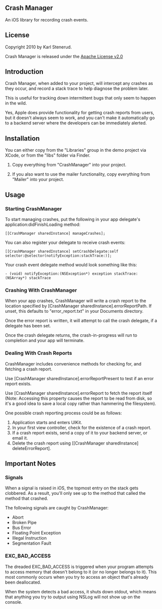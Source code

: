 Crash Manager
-------------

An iOS library for recording crash events.


License
-------

Copyright 2010 by Karl Stenerud.

Crash Manager is released under the [Apache License v2.0](http://www.apache.org/licenses/LICENSE-2.0)


Introduction
------------

Crash Manager, when added to your project, will intercept any crashes as they
occur, and record a stack trace to help diagnose the problem later.

This is useful for tracking down intermittent bugs that only seem to happen
in the wild.

Yes, Apple does provide functionality for getting crash reports from users,
but it doesn't always seem to work, and you can't make it automatically go
to a backend server where the developers can be immediately alerted.


Installation
------------

You can either copy from the "Libraries" group in the demo project via XCode,
or from the "libs" folder via Finder.

 1. Copy everything from "CrashManager" into your project.

 2. If you also want to use the mailer functionality, copy everything from "Mailer"
	into your project.


Usage
-----

### Starting CrashManager ###

To start managing crashes, put the following in your app delegate's
application:didFinishLoading method:

	[[CrashManager sharedInstance] manageCrashes];

You can also register your delegate to receive crash events:

	[[CrashManager sharedInstance] setCrashDelegate:self selector:@selector(notifyException:stackTrace:)];

Your crash event delegate method would look something like this:

	- (void) notifyException:(NSException*) exception stackTrace:(NSArray*) stackTrace


### Crashing With CrashManager ###

When your app crashes, CrashManager will write a crash report to the location
specified by [CrashManager sharedInstance].errorReportPath.  If unset, this
defaults to "error_report.txt" in your Documents directory.

Once the error report is written, it will attempt to call the crash delegate,
if a delegate has been set.

Once the crash delegate returns, the crash-in-progress will run to completion
and your app will terminate.


### Dealing With Crash Reports ###

CrashManager includes convenience methods for checking for, and fetching a
crash report.

Use [CrashManager sharedInstance].errorReportPresent to test if an error
report exists.

Use [CrashManager sharedInstance].errorReport to fetch the report itself
(Note: Accessing this property causes the report to be read from disk, so it's
a good idea to save a local copy rather than hammering the filesystem).

One possible crash reporting process could be as follows:

 1. Application starts and enters UIKit.
 2. In your first view controller, check for the existence of a crash report.
 3. If a crash report exists, send a copy of it to your backend server, or email it.
 4. Delete the crash report using [[CrashManager sharedInstance] deleteErrorReport].


Important Notes
---------------

### Signals ###

When a signal is raised in iOS, the topmost entry on the stack gets clobbered.
As a result, you'll only see up to the method that called the method that
crashed.

The following signals are caught by CrashManager:
* Abort
* Broken Pipe
* Bus Error
* Floating Point Exception
* Illegal Instruction
* Segmentation Fault


### EXC_BAD_ACCESS ###

The dreaded EXC_BAD_ACCESS is triggered when your program attempts to access
memory that doesn't belong to it (or no longer belongs to it).  This most
commonly occurs when you try to access an object that's already been
deallocated.

When the system detects a bad access, it shuts down stdout, which means that
anything you try to output using NSLog will not show up on the console.
